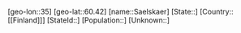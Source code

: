 ﻿---
location: [60.42,35]
type: City
tags:
- geo/City


SpocWebEntityId: 34721
isDeleted: false
confidential: public

---
[geo-lon::35]
[geo-lat::60.42]
[name::Saelskaer]
[State::]
[Country::[[Finland]]]
[StateId::]
[Population::]
[Unknown::]


